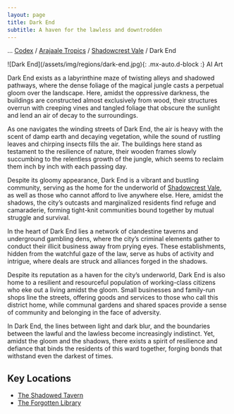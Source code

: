 ```yaml
---
layout: page
title: Dark End
subtitle: A haven for the lawless and downtrodden
---
```

<span class="breadcrumbs" markdown="1">... [Codex](/codex) / [Arajaale Tropics](/codex/regions/arajaale-tropics) / [Shadowcrest Vale](/codex/regions/shadowcrest-vale) / Dark End</span>
<div class="position-placeholder" markdown="1">
![Dark End](/assets/img/regions/dark-end.jpg){: .mx-auto.d-block :}
<span class="ai-img">AI Art</span>
</div>

Dark End exists as a labyrinthine maze of twisting alleys and shadowed pathways, where the dense foliage of the magical jungle casts a perpetual gloom over the landscape. Here, amidst the oppressive darkness, the buildings are constructed almost exclusively from wood, their structures overrun with creeping vines and tangled foliage that obscure the sunlight and lend an air of decay to the surroundings.

As one navigates the winding streets of Dark End, the air is heavy with the scent of damp earth and decaying vegetation, while the sound of rustling leaves and chirping insects fills the air. The buildings here stand as testament to the resilience of nature, their wooden frames slowly succumbing to the relentless growth of the jungle, which seems to reclaim them inch by inch with each passing day.

Despite its gloomy appearance, Dark End is a vibrant and bustling community, serving as the home for the underworld of [Shadowcrest Vale](/codex/regions/shadowcrest-vale), as well as those who cannot afford to live anywhere else. Here, amidst the shadows, the city’s outcasts and marginalized residents find refuge and camaraderie, forming tight-knit communities bound together by mutual struggle and survival.

In the heart of Dark End lies a network of clandestine taverns and underground gambling dens, where the city’s criminal elements gather to conduct their illicit business away from prying eyes. These establishments, hidden from the watchful gaze of the law, serve as hubs of activity and intrigue, where deals are struck and alliances forged in the shadows.

Despite its reputation as a haven for the city’s underworld, Dark End is also home to a resilient and resourceful population of working-class citizens who eke out a living amidst the gloom. Small businesses and family-run shops line the streets, offering goods and services to those who call this district home, while communal gardens and shared spaces provide a sense of community and belonging in the face of adversity.

In Dark End, the lines between light and dark blur, and the boundaries between the lawful and the lawless become increasingly indistinct. Yet, amidst the gloom and the shadows, there exists a spirit of resilience and defiance that binds the residents of this ward together, forging bonds that withstand even the darkest of times.

## Key Locations
- <span class="redacted" markdown="1">[The Shadowed Tavern](/codex/regions/the-shadowed-tavern)</span>
- <span class="redacted" markdown="1">[The Forgotten Library](/codex/regions/the-forgotten-library)</span>